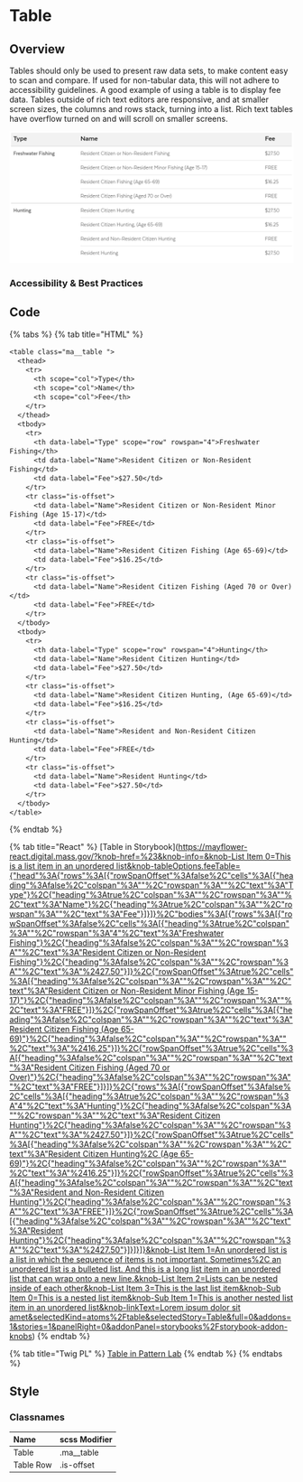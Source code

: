 # Table

## Overview

Tables should only be used to present raw data sets, to make content easy to scan and compare. If used for non-tabular data, this will not adhere to accessibility guidelines. A good example of using a table is to display fee data. Tables outside of rich text editors are responsive, and at smaller screen sizes, the columns and rows stack, turning into a list. Rich text tables have overflow turned on and will scroll on smaller screens.

![](../../.gitbook/assets/table-2-1.png)

### Accessibility & Best Practices

## Code

{% tabs %}
{% tab title="HTML" %}
```markup
<table class="ma__table ">
  <thead>
    <tr>
      <th scope="col">Type</th>
      <th scope="col">Name</th>
      <th scope="col">Fee</th>
    </tr>
  </thead>
  <tbody>
    <tr>
      <th data-label="Type" scope="row" rowspan="4">Freshwater Fishing</th>
      <td data-label="Name">Resident Citizen or Non-Resident Fishing</td>
      <td data-label="Fee">$27.50</td>
    </tr>
    <tr class="is-offset">
      <td data-label="Name">Resident Citizen or Non-Resident Minor Fishing (Age 15-17)</td>
      <td data-label="Fee">FREE</td>
    </tr>
    <tr class="is-offset">
      <td data-label="Name">Resident Citizen Fishing (Age 65-69)</td>
      <td data-label="Fee">$16.25</td>
    </tr>
    <tr class="is-offset">
      <td data-label="Name">Resident Citizen Fishing (Aged 70 or Over)</td>
      <td data-label="Fee">FREE</td>
    </tr>
  </tbody>
  <tbody>
    <tr>
      <th data-label="Type" scope="row" rowspan="4">Hunting</th>
      <td data-label="Name">Resident Citizen Hunting</td>
      <td data-label="Fee">$27.50</td>
    </tr>
    <tr class="is-offset">
      <td data-label="Name">Resident Citizen Hunting, (Age 65-69)</td>
      <td data-label="Fee">$16.25</td>
    </tr>
    <tr class="is-offset">
      <td data-label="Name">Resident and Non-Resident Citizen Hunting</td>
      <td data-label="Fee">FREE</td>
    </tr>
    <tr class="is-offset">
      <td data-label="Name">Resident Hunting</td>
      <td data-label="Fee">$27.50</td>
    </tr>
  </tbody>
</table>
```
{% endtab %}

{% tab title="React" %}
\[Table in Storybook\]\([https://mayflower-react.digital.mass.gov/?knob-href=%23&knob-info=&knob-List Item 0=This is a list item in an unordered list&knob-tableOptions.feeTable={"head"%3A{"rows"%3A\[{"rowSpanOffset"%3Afalse%2C"cells"%3A\[{"heading"%3Afalse%2C"colspan"%3A""%2C"rowspan"%3A""%2C"text"%3A"Type"}%2C{"heading"%3Atrue%2C"colspan"%3A""%2C"rowspan"%3A""%2C"text"%3A"Name"}%2C{"heading"%3Atrue%2C"colspan"%3A""%2C"rowspan"%3A""%2C"text"%3A"Fee"}\]}\]}%2C"bodies"%3A\[{"rows"%3A\[{"rowSpanOffset"%3Afalse%2C"cells"%3A\[{"heading"%3Atrue%2C"colspan"%3A""%2C"rowspan"%3A"4"%2C"text"%3A"Freshwater Fishing"}%2C{"heading"%3Afalse%2C"colspan"%3A""%2C"rowspan"%3A""%2C"text"%3A"Resident Citizen or Non-Resident Fishing"}%2C{"heading"%3Afalse%2C"colspan"%3A""%2C"rowspan"%3A""%2C"text"%3A"%2427.50"}\]}%2C{"rowSpanOffset"%3Atrue%2C"cells"%3A\[{"heading"%3Afalse%2C"colspan"%3A""%2C"rowspan"%3A""%2C"text"%3A"Resident Citizen or Non-Resident Minor Fishing \(Age 15-17\)"}%2C{"heading"%3Afalse%2C"colspan"%3A""%2C"rowspan"%3A""%2C"text"%3A"FREE"}\]}%2C{"rowSpanOffset"%3Atrue%2C"cells"%3A\[{"heading"%3Afalse%2C"colspan"%3A""%2C"rowspan"%3A""%2C"text"%3A"Resident Citizen Fishing \(Age 65-69\)"}%2C{"heading"%3Afalse%2C"colspan"%3A""%2C"rowspan"%3A""%2C"text"%3A"%2416.25"}\]}%2C{"rowSpanOffset"%3Atrue%2C"cells"%3A\[{"heading"%3Afalse%2C"colspan"%3A""%2C"rowspan"%3A""%2C"text"%3A"Resident Citizen Fishing \(Aged 70 or Over\)"}%2C{"heading"%3Afalse%2C"colspan"%3A""%2C"rowspan"%3A""%2C"text"%3A"FREE"}\]}\]}%2C{"rows"%3A\[{"rowSpanOffset"%3Afalse%2C"cells"%3A\[{"heading"%3Atrue%2C"colspan"%3A""%2C"rowspan"%3A"4"%2C"text"%3A"Hunting"}%2C{"heading"%3Afalse%2C"colspan"%3A""%2C"rowspan"%3A""%2C"text"%3A"Resident Citizen Hunting"}%2C{"heading"%3Afalse%2C"colspan"%3A""%2C"rowspan"%3A""%2C"text"%3A"%2427.50"}\]}%2C{"rowSpanOffset"%3Atrue%2C"cells"%3A\[{"heading"%3Afalse%2C"colspan"%3A""%2C"rowspan"%3A""%2C"text"%3A"Resident Citizen Hunting%2C \(Age 65-69\)"}%2C{"heading"%3Afalse%2C"colspan"%3A""%2C"rowspan"%3A""%2C"text"%3A"%2416.25"}\]}%2C{"rowSpanOffset"%3Atrue%2C"cells"%3A\[{"heading"%3Afalse%2C"colspan"%3A""%2C"rowspan"%3A""%2C"text"%3A"Resident and Non-Resident Citizen Hunting"}%2C{"heading"%3Afalse%2C"colspan"%3A""%2C"rowspan"%3A""%2C"text"%3A"FREE"}\]}%2C{"rowSpanOffset"%3Atrue%2C"cells"%3A\[{"heading"%3Afalse%2C"colspan"%3A""%2C"rowspan"%3A""%2C"text"%3A"Resident Hunting"}%2C{"heading"%3Afalse%2C"colspan"%3A""%2C"rowspan"%3A""%2C"text"%3A"%2427.50"}\]}\]}\]}&knob-List Item 1=An unordered list is a list in which the sequence of items is not important. Sometimes%2C an unordered list is a bulleted list. And this is a long list item in an unordered list that can wrap onto a new line.&knob-List Item 2=Lists can be nested inside of each other&knob-List Item 3=This is the last list item&knob-Sub Item 0=This is a nested list item&knob-Sub Item 1=This is another nested list item in an unordered list&knob-linkText=Lorem ipsum dolor sit amet&selectedKind=atoms%2Ftable&selectedStory=Table&full=0&addons=1&stories=1&panelRight=0&addonPanel=storybooks%2Fstorybook-addon-knobs](https://mayflower-react.digital.mass.gov/?knob-href=%23&knob-info=&knob-List%20Item%200=This%20is%20a%20list%20item%20in%20an%20unordered%20list&knob-tableOptions.feeTable={"head"%3A{"rows"%3A[{"rowSpanOffset"%3Afalse%2C"cells"%3A[{"heading"%3Afalse%2C"colspan"%3A""%2C"rowspan"%3A""%2C"text"%3A"Type"}%2C{"heading"%3Atrue%2C"colspan"%3A""%2C"rowspan"%3A""%2C"text"%3A"Name"}%2C{"heading"%3Atrue%2C"colspan"%3A""%2C"rowspan"%3A""%2C"text"%3A"Fee"}]}]}%2C"bodies"%3A[{"rows"%3A[{"rowSpanOffset"%3Afalse%2C"cells"%3A[{"heading"%3Atrue%2C"colspan"%3A""%2C"rowspan"%3A"4"%2C"text"%3A"Freshwater%20Fishing"}%2C{"heading"%3Afalse%2C"colspan"%3A""%2C"rowspan"%3A""%2C"text"%3A"Resident%20Citizen%20or%20Non-Resident%20Fishing"}%2C{"heading"%3Afalse%2C"colspan"%3A""%2C"rowspan"%3A""%2C"text"%3A"%2427.50"}]}%2C{"rowSpanOffset"%3Atrue%2C"cells"%3A[{"heading"%3Afalse%2C"colspan"%3A""%2C"rowspan"%3A""%2C"text"%3A"Resident%20Citizen%20or%20Non-Resident%20Minor%20Fishing%20%28Age%2015-17%29"}%2C{"heading"%3Afalse%2C"colspan"%3A""%2C"rowspan"%3A""%2C"text"%3A"FREE"}]}%2C{"rowSpanOffset"%3Atrue%2C"cells"%3A[{"heading"%3Afalse%2C"colspan"%3A""%2C"rowspan"%3A""%2C"text"%3A"Resident%20Citizen%20Fishing%20%28Age%2065-69%29"}%2C{"heading"%3Afalse%2C"colspan"%3A""%2C"rowspan"%3A""%2C"text"%3A"%2416.25"}]}%2C{"rowSpanOffset"%3Atrue%2C"cells"%3A[{"heading"%3Afalse%2C"colspan"%3A""%2C"rowspan"%3A""%2C"text"%3A"Resident%20Citizen%20Fishing%20%28Aged%2070%20or%20Over%29"}%2C{"heading"%3Afalse%2C"colspan"%3A""%2C"rowspan"%3A""%2C"text"%3A"FREE"}]}]}%2C{"rows"%3A[{"rowSpanOffset"%3Afalse%2C"cells"%3A[{"heading"%3Atrue%2C"colspan"%3A""%2C"rowspan"%3A"4"%2C"text"%3A"Hunting"}%2C{"heading"%3Afalse%2C"colspan"%3A""%2C"rowspan"%3A""%2C"text"%3A"Resident%20Citizen%20Hunting"}%2C{"heading"%3Afalse%2C"colspan"%3A""%2C"rowspan"%3A""%2C"text"%3A"%2427.50"}]}%2C{"rowSpanOffset"%3Atrue%2C"cells"%3A[{"heading"%3Afalse%2C"colspan"%3A""%2C"rowspan"%3A""%2C"text"%3A"Resident%20Citizen%20Hunting%2C%20%28Age%2065-69%29"}%2C{"heading"%3Afalse%2C"colspan"%3A""%2C"rowspan"%3A""%2C"text"%3A"%2416.25"}]}%2C{"rowSpanOffset"%3Atrue%2C"cells"%3A[{"heading"%3Afalse%2C"colspan"%3A""%2C"rowspan"%3A""%2C"text"%3A"Resident%20and%20Non-Resident%20Citizen%20Hunting"}%2C{"heading"%3Afalse%2C"colspan"%3A""%2C"rowspan"%3A""%2C"text"%3A"FREE"}]}%2C{"rowSpanOffset"%3Atrue%2C"cells"%3A[{"heading"%3Afalse%2C"colspan"%3A""%2C"rowspan"%3A""%2C"text"%3A"Resident%20Hunting"}%2C{"heading"%3Afalse%2C"colspan"%3A""%2C"rowspan"%3A""%2C"text"%3A"%2427.50"}]}]}]}&knob-List%20Item%201=An%20unordered%20list%20is%20a%20list%20in%20which%20the%20sequence%20of%20items%20is%20not%20important.%20Sometimes%2C%20an%20unordered%20list%20is%20a%20bulleted%20list.%20And%20this%20is%20a%20long%20list%20item%20in%20an%20unordered%20list%20that%20can%20wrap%20onto%20a%20new%20line.&knob-List%20Item%202=Lists%20can%20be%20nested%20inside%20of%20each%20other&knob-List%20Item%203=This%20is%20the%20last%20list%20item&knob-Sub%20Item%200=This%20is%20a%20nested%20list%20item&knob-Sub%20Item%201=This%20is%20another%20nested%20list%20item%20in%20an%20unordered%20list&knob-linkText=Lorem%20ipsum%20dolor%20sit%20amet&selectedKind=atoms%2Ftable&selectedStory=Table&full=0&addons=1&stories=1&panelRight=0&addonPanel=storybooks%2Fstorybook-addon-knobs)\)
{% endtab %}

{% tab title="Twig PL" %}
[Table in Pattern Lab](https://mayflower.digital.mass.gov/?p=atoms-table)
{% endtab %}
{% endtabs %}

## Style

### Classnames

| **Name** | **scss Modifier** |
| :--- | :--- |
| Table | .ma\_\_table |
| Table Row | .is-offset |

